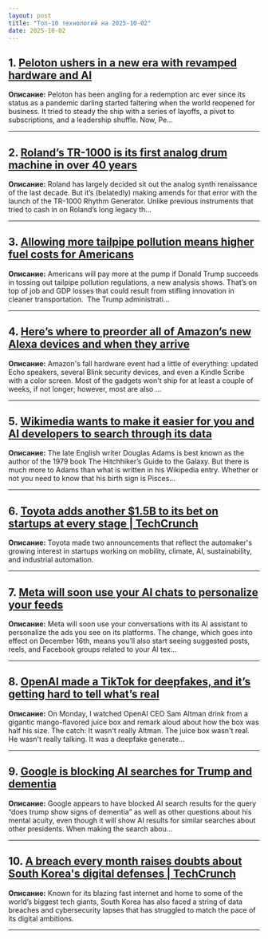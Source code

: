 ```yaml
---
layout: post
title: "Топ-10 технологий на 2025-10-02"
date: 2025-10-02
---
```


## 1. [Peloton ushers in a new era with revamped hardware and AI](https://www.theverge.com/tech/789282/peloton-cross-training-series-hands-on-peloton-iq-ai-fitness)

**Описание:** Peloton has been angling for a redemption arc ever since its status as a pandemic darling started faltering when the world reopened for business. It tried to steady the ship with a series of layoffs, a pivot to subscriptions, and a leadership shuffle. Now, Pe…

---

## 2. [Roland’s TR-1000 is its first analog drum machine in over 40 years](https://www.theverge.com/tech/789361/rolands-tr-1000-rhythm-creator-analog-drum-machine-808-909)

**Описание:** Roland has largely decided sit out the analog synth renaissance of the last decade. But it’s (belatedly) making amends for that error with the launch of the TR-1000 Rhythm Generator. Unlike previous instruments that tried to cash in on Roland’s long legacy th…

---

## 3. [Allowing more tailpipe pollution means higher fuel costs for Americans](https://www.theverge.com/news/789136/ev-fuel-costs-poll-greenhouse-gas-endangerment-repeal)

**Описание:** Americans will pay more at the pump if Donald Trump succeeds in tossing out tailpipe pollution regulations, a new analysis shows. That’s on top of job and GDP losses that could result from stifling innovation in cleaner transportation.  The Trump administrati…

---

## 4. [Here’s where to preorder all of Amazon’s new Alexa devices and when they arrive](https://www.theverge.com/tech/786855/amazon-fall-2025-hardware-preorder-echo-ring-kindle-price-release-date)

**Описание:** Amazon's fall hardware event had a little of everything: updated Echo speakers, several Blink security devices, and even a Kindle Scribe with a color screen. Most of the gadgets won't ship for at least a couple of weeks, if not longer; however, most are also …

---

## 5. [Wikimedia wants to make it easier for you and AI developers to search through its data](https://www.theverge.com/news/789288/wikidata-ai-friendly-database)

**Описание:** The late English writer Douglas Adams is best known as the author of the 1979 book The Hitchhiker’s Guide to the Galaxy. But there is much more to Adams than what is written in his Wikipedia entry. Whether or not you need to know that his birth sign is Pisces…

---

## 6. [Toyota adds another $1.5B to its bet on startups at every stage | TechCrunch](https://techcrunch.com/2025/09/30/toyota-adds-another-1-5b-to-its-bet-on-startups-at-every-stage/)

**Описание:** Toyota made two announcements that reflect the automaker's growing interest in startups working on mobility, climate, AI, sustainability, and industrial automation.

---

## 7. [Meta will soon use your AI chats to personalize your feeds](https://www.theverge.com/news/789168/meta-ai-chats-personalized-advertising)

**Описание:** Meta will soon use your conversations with its AI assistant to personalize the ads you see on its platforms. The change, which goes into effect on December 16th, means you’ll also start seeing suggested posts, reels, and Facebook groups related to your AI tex…

---

## 8. [OpenAI made a TikTok for deepfakes, and it’s getting hard to tell what’s real](https://www.theverge.com/ai-artificial-intelligence/789126/openai-made-a-tiktok-for-deepfakes-and-its-getting-hard-to-tell-whats-real)

**Описание:** On Monday, I watched OpenAI CEO Sam Altman drink from a gigantic mango-flavored juice box and remark aloud about how the box was half his size. The catch: It wasn't really Altman. The juice box wasn't real. He wasn't really talking. It was a deepfake generate…

---

## 9. [Google is blocking AI searches for Trump and dementia](https://www.theverge.com/news/789152/google-ai-searches-blocking-trump-dementia-biden)

**Описание:** Google appears to have blocked AI search results for the query “does trump show signs of dementia” as well as other questions about his mental acuity, even though it will show AI results for similar searches about other presidents. When making the search abou…

---

## 10. [A breach every month raises doubts about South Korea's digital defenses | TechCrunch](https://techcrunch.com/2025/09/30/a-breach-every-month-raises-doubts-about-south-koreas-digital-defenses/)

**Описание:** Known for its blazing fast internet and home to some of the world’s biggest tech giants, South Korea has also faced a string of data breaches and cybersecurity lapses that has struggled to match the pace of its digital ambitions.

---

